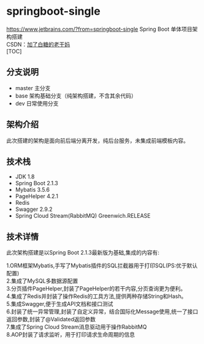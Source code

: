 # springboot-single
https://www.jetbrains.com/?from=springboot-single
Spring Boot 单体项目架构搭建  
CSDN：[加了白糖的老干妈](https://blog.csdn.net/qq_21358931/article/details/87877984)    
[TOC]

## 分支说明

- master 主分支
- base 架构基础分支（纯架构搭建，不含其余代码）
- dev 日常使用分支

## 架构介绍
此次搭建的架构是面向前后端分离开发，纯后台服务，未集成前端模板内容。
## 技术栈

- JDK 1.8
- Spring Boot 2.1.3
- Mybatis 3.5.6
- PageHelper 4.2.1
- Redis
- Swagger 2.9.2
- Spring Cloud Stream(RabbitMQ) Greenwich.RELEASE

## 技术详情
此次架构搭建是以Spring Boot 2.1.3最新版为基础,集成的内容有:

1.ORM框架Mybatis,手写了Mybatis插件的SQL拦截器用于打印SQL(PS:优于默认配置)  
2.集成了MySQL多数据源配置  
3.分页插件PageHelper,封装了PageHelper的若干内容,分页查询更为便利。  
4.集成了Redis并封装了操作Redis的工具方法,提供两种存储String和Hash。  
5.集成Swagger,便于生成API文档和接口测试  
6.封装了统一异常管理,封装了自定义异常，结合国际化Message使用,统一了接口返回参数,封装了@Validated返回参数  
7.集成了Spring Cloud Stream消息驱动用于操作RabbitMQ    
8.AOP封装了请求监听，用于打印请求生命周期的信息


